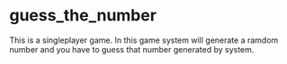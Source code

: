 # guess_the_number
This is a singleplayer game. In this game system will generate a ramdom number and you have to guess that number generated by system. 
